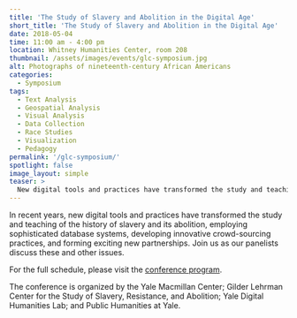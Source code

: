 ```yaml
---
title: 'The Study of Slavery and Abolition in the Digital Age'
short_title: 'The Study of Slavery and Abolition in the Digital Age'
date: 2018-05-04
time: 11:00 am - 4:00 pm
location: Whitney Humanities Center, room 208
thumbnail: /assets/images/events/glc-symposium.jpg
alt: Photographs of nineteenth-century African Americans
categories:
  - Symposium
tags:
  - Text Analysis
  - Geospatial Analysis
  - Visual Analysis
  - Data Collection
  - Race Studies
  - Visualization
  - Pedagogy
permalink: '/glc-symposium/'
spotlight: false
image_layout: simple
teaser: >
  New digital tools and practices have transformed the study and teaching of the history of slavery and its abolition.
---
```

In recent years, new digital tools and practices have transformed the study and teaching of the history of slavery and its abolition, employing sophisticated database systems, developing innovative crowd-sourcing practices, and forming exciting new partnerships. Join us as our panelists discuss these and other issues.

For the full schedule, please visit the <a href='https://glc.yale.edu/event/glc-digital-humanities-symposium-study-slavery-and-abolition-digital-age' target='_blank'>conference program</a>.

The conference is organized by the Yale Macmillan Center; Gilder Lehrman Center for the Study of Slavery, Resistance, and Abolition; Yale Digital Humanities Lab; and Public Humanities at Yale. 